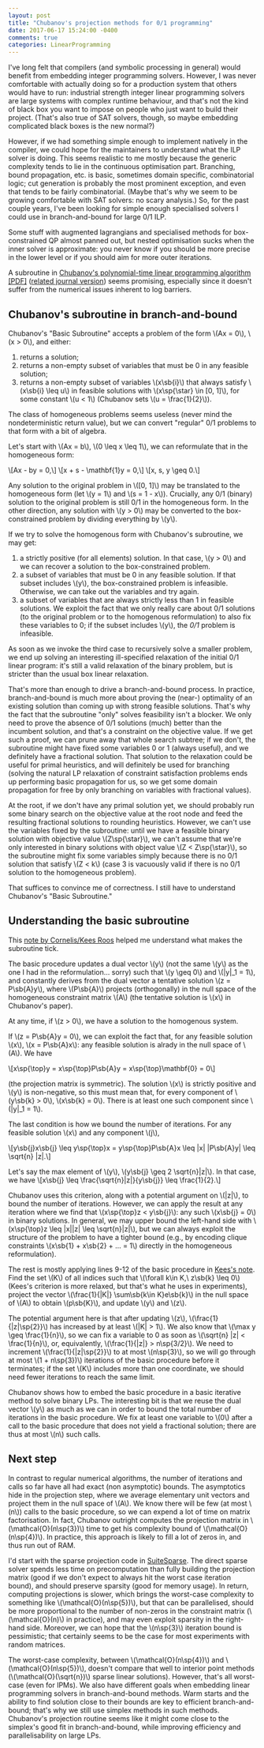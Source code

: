 ```yaml
---
layout: post
title: "Chubanov's projection methods for 0/1 programming"
date: 2017-06-17 15:24:00 -0400
comments: true
categories: LinearProgramming
---
```


I've long felt that compilers (and symbolic processing in general)
would benefit from embedding integer programming solvers.  However, I
was never comfortable with actually doing so for a production system
that others would have to run: industrial strength integer linear
programming solvers are large systems with complex runtime behaviour,
and that's not the kind of black box you want to impose on people who
just want to build their project.  (That's also true of SAT solvers,
though, so maybe embedding complicated black boxes is the new normal?)

However, if we had something simple enough to implement natively in
the compiler, we could hope for the maintainers to understand what the
ILP solver is doing.  This seems realistic to me mostly because the
generic complexity tends to lie in the continuous optimisation part.
Branching, bound propagation, etc. is basic, sometimes domain
specific, combinatorial logic; cut generation is probably the most
prominent exception, and even that tends to be fairly
combinatorial. (Maybe that's why we seem to be growing comfortable
with SAT solvers: no scary analysis.)  So, for the past couple years,
I've been looking for simple enough specialised solvers I could use in
branch-and-bound for large 0/1 ILP.

Some stuff with augmented lagrangians and specialised methods for
box-constrained QP almost panned out, but nested optimisation sucks
when the inner solver is approximate: you never know if you should be
more precise in the lower level or if you should aim for more outer
iterations.

A subroutine in [Chubanov's polynomial-time linear programming algorithm [PDF]](http://www.optimization-online.org/DB_FILE/2013/07/3948.pdf)
([related journal version](https://link.springer.com/article/10.1007/s10107-014-0823-8))
seems promising, especially since it doesn't suffer from the numerical
issues inherent to log barriers.

Chubanov's subroutine in branch-and-bound
-----------------------------------------

Chubanov's "Basic Subroutine" accepts a problem of the form \\(Ax =
0\\), \\(x > 0\\), and either:

1. returns a solution;
2. returns a non-empty subset of variables that must be 0 in any feasible solution;
3. returns a non-empty subset of variables \\(x\sb{i}\\) that always
   satisfy \\(x\sb{i} \leq u\\) in feasible solutions with \\(x\sp{\star} \in [0, 1]\\),
   for some constant \\(u < 1\\) (Chubanov sets \\(u = \frac{1}{2}\\)).

The class of homogeneous problems seems useless (never mind the
nondeterministic return value), but we can convert "regular" 0/1
problems to that form with a bit of algebra.

Let's start with \\(Ax = b\\), \\(0 \leq x \leq 1\\), we can
reformulate that in the homogeneous form:

\\[Ax - by = 0,\\]
\\[x + s - \mathbf{1}y = 0,\\]
\\[x, s, y \geq 0.\\]

Any solution to the original problem in \\([0, 1]\\) may be translated
to the homogeneous form (let \\(y = 1\\) and \\(s = 1 - x\\)).
Crucially, any 0/1 (binary) solution to the original problem is still
0/1 in the homogeneous form.  In the other direction, any solution
with \\(y > 0\\) may be converted to the box-constrained problem by
dividing everything by \\(y\\).

If we try to solve the homogenous form with Chubanov's subroutine, we
may get:

1. a strictly positive (for all elements) solution.  In that case,
   \\(y > 0\\) and we can recover a solution to the box-constrained
   problem.
2. a subset of variables that must be 0 in any feasible solution.  If
   that subset includes \\(y\\), the box-constrained problem is
   infeasible.  Otherwise, we can take out the variables and try
   again.
3. a subset of variables that are always strictly less than 1 in
   feasible solutions.  We exploit the fact that we only really care
   about 0/1 solutions (to the original problem or to the homogenous
   reformulation) to also fix these variables to 0; if the subset
   includes \\(y\\), the *0/1* problem is infeasible.

As soon as we invoke the third case to recursively solve a smaller
problem, we end up solving an interesting ill-specified relaxation of
the initial 0/1 linear program: it's still a valid relaxation of the
binary problem, but is stricter than the usual box linear relaxation.

That's more than enough to drive a branch-and-bound process.  In
practice, branch-and-bound is much more about proving the (near-)
optimality of an existing solution than coming up with strong feasible
solutions.  That's why the fact that the subroutine "only" solves
feasibility isn't a blocker.  We only need to prove the absence of 0/1
solutions (much) better than the incumbent solution, and that's a
constraint on the objective value.  If we get such a proof, we can
prune away that whole search subtree; if we don't, the subroutine
might have fixed some variables 0 or 1 (always useful), and we
definitely have a fractional solution.  That solution to the
relaxation could be useful for primal heuristics, and will definitely
be used for branching (solving the natural LP relaxation of constraint
satisfaction problems ends up performing basic propagation for us, so
we get some domain propagation for free by only branching on variables
with fractional values).

At the root, if we don't have any primal solution yet, we should
probably run some binary search on the objective value at the root
node and feed the resulting fractional solutions to rounding
heuristics.  However, we can't use the variables fixed by the
subroutine: until we have a feasible binary solution with objective
value \\(Z\sp{\star}\\), we can't assume that we're only interested in
binary solutions with object value \\(Z < Z\sp{\star}\\), so the
subroutine might fix some variables simply because there is no 0/1
solution that satisfy \\(Z < k\\) (case 3 is vacuously valid if there
is no 0/1 solution to the homogeneous problem).

That suffices to convince me of correctness.  I still have to
understand Chubanov's "Basic Subroutine."

Understanding the basic subroutine
----------------------------------

This
[note by Cornelis/Kees Roos](https://pdfs.semanticscholar.org/d55f/3e7a49012930320aff836e737533726c78d8.pdf)
helped me understand what makes the subroutine tick.

The basic procedure updates a dual vector \\(y\\) (not the same
\\(y\\) as the one I had in the reformulation… sorry) such that \\(y
\geq 0\\) and \\(\|y\|_1 = 1\\), and constantly derives from the dual
vector a tentative solution \\(z = P\sb{A}y\\), where \\(P\sb{A}\\)
projects (orthogonally) in the null space of the homogeneous
constraint matrix \\(A\\) (the tentative solution is \\(x\\) in
Chubanov's paper).

At any time, if \\(z > 0\\), we have a solution to the homogenous
system.

If \\(z = P\sb{A}y = 0\\), we can exploit the fact that, for any
feasible solution \\(x\\), \\(x = P\sb{A}x\\): any feasible solution
is alrady in the null space of \\(A\\).  We have

\\[x\sp{\top}y = x\sp{\top}P\sb{A}y = x\sp{\top}\mathbf{0} = 0\\]

(the projection matrix is symmetric).  The solution \\(x\\) is
strictly positive and \\(y\\) is non-negative, so this must mean that,
for every component of \\(y\sb{k} > 0\\), \\(x\sb{k} = 0\\).  There is
at least one such component since \\(\|y\|_1 = 1\\).

The last condition is how we bound the number of iterations.  For any feasible solution
\\(x\\) and any component \\(j\\),

\\[y\sb{j}x\sb{j} \leq y\sp{\top}x = y\sp{\top}P\sb{A}x \leq \|x\| \|P\sb{A}y\| \leq \sqrt{n} \|z\|.\\]

Let's say the max element of \\(y\\), \\(y\sb{j} \geq 2 \sqrt{n}\|z\|\\).
In that case, we have
\\[x\sb{j} \leq \frac{\sqrt{n}\|z\|}{y\sb{j}} \leq \frac{1}{2}.\\]

Chubanov uses this criterion, along with a potential argument on
\\(\|z\|\\), to bound the number of iterations.
However, we can apply the result at any iteration where we find that
\\(x\sp{\top}z < y\sb{j}\\): any such \\(x\sb{j} = 0\\) in binary
solutions.  In general, we may upper bound the left-hand side with
\\(x\sp{\top}z \leq \|x\|\|z\| \leq \sqrt{n}\|z\|\\), but we can
always exploit the structure of the problem to have a tighter bound
(e.g., by encoding clique constraints
\\(x\sb{1} + x\sb{2} + ... = 1\\) directly in the homogeneous
reformulation).

The rest is mostly applying lines 9-12 of the basic procedure in
[Kees's note](https://pdfs.semanticscholar.org/d55f/3e7a49012930320aff836e737533726c78d8.pdf).
Find the set \\(K\\) of all indices such that
\\(\forall k\in K,\ z\sb{k} \leq 0\\) (Kees's criterion is more relaxed,
but that's what he uses in experiments), project the vector
\\(\frac{1}{|K|} \sum\sb{k\in K}e\sb{k}\\) in the null space of
\\(A\\) to obtain \\(p\sb{K}\\), and update \\(y\\) and \\(z\\).

The potential argument here is that after updating \\(z\\),
\\(\frac{1}{\|z\|\sp{2}}\\) has increased by at least \\(|K| > 1\\).
We also know that \\(\max y \geq \frac{1}{n}\\), so we can fix a
variable to 0 as soon as \\(\sqrt{n} \|z\| < \frac{1}{n}\\), or,
equivalently, \\(\frac{1}{\|z\|} > n\sp{3/2}\\).  We need to increment
\\(\frac{1}{\|z\|\sp{2}}\\) to at most \\(n\sp{3}\\), so we will go
through at most \\(1 + n\sp{3})\\) iterations of the basic procedure
before it terminates; if the set \\(K\\) includes more than one
coordinate, we should need fewer iterations to reach the same limit.

Chubanov shows how to embed the basic procedure in a basic iterative
method to solve binary LPs.  The interesting bit is that we reuse the
dual vector \\(y\\) as much as we can in order to bound the total
number of iterations in the basic procedure.  We fix at least one
variable to \\(0\\) after a call to the basic procedure that does not
yield a fractional solution; there are thus at most \\(n\\) such calls.

Next step
---------

In contrast to regular numerical algorithms, the number of iterations
and calls so far have all had exact (non asymptotic) bounds.  The
asymptotics hide in the projection step, where we average elementary
unit vectors and project them in the null space of \\(A\\).  We know
there will be few (at most \\(n\\)) calls to the basic procedure, so
we can expend a lot of time on matrix factorisation.  In fact,
Chubanov outright computes the projection matrix in
\\(\mathcal{O}(n\sp{3})\\) time to get his complexity bound of
\\(\mathcal{O}(n\sp{4})\\).  In practice, this approach is likely to
fill a lot of zeros in, and thus run out of RAM.

I'd start with the sparse projection code in
[SuiteSparse](http://faculty.cse.tamu.edu/davis/suitesparse.html).
The direct sparse solver spends less time on precomputation than fully
building the projection matrix (good if we don't expect to always hit
the worst case iteration bound), and should preserve sparsity (good
for memory usage).  In return, computing projections is slower, which
brings the worst-case complexity to something like
\\(\mathcal{O}(n\sp{5})\\), but that can be parallelised, should be
more proportional to the number of non-zeros in the constraint matrix
(\\(\mathcal{O}(n)\\) in practice), and may even exploit sparsity in
the right-hand side.  Moreover, we can hope that the \\(n\sp{3}\\)
iteration bound is pessimistic; that certainly seems to be the case
for most experiments with random matrices.

The worst-case complexity, between \\(\mathcal{O}(n\sp{4})\\) and
\\(\mathcal{O}(n\sp{5})\\), doesn't compare that well to interior
point methods (\\(\mathcal{O}(\sqrt{n})\\) sparse linear solutions).
However, that's all worst-case (even for IPMs).  We also have
different goals when embedding linear programming solvers in
branch-and-bound methods.  Warm starts and the ability to find
solution close to their bounds are key to efficient branch-and-bound;
that's why we still use simplex methods in such methods.  Chubanov's
projection routine seems like it might come close to the simplex's
good fit in branch-and-bound, while improving efficiency and
parallelisability on large LPs.
